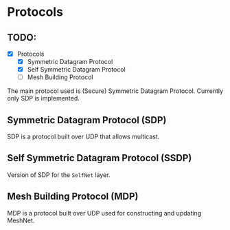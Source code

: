 # Protocols

## TODO:
- [x] Protocols
   - [x] Symmetric Datagram Protocol
   - [x] Self Symmetric Datagram Protocol
   - [ ] Mesh Building Protocol

The main protocol used is (Secure) Symmetric Datagram Protocol. Currently only SDP is implemented.

## Symmetric Datagram Protocol (SDP)

SDP is a protocol built over UDP that allows multicast.

## Self Symmetric Datagram Protocol (SSDP)

Version of SDP for the `SelfNet` layer.

## Mesh Building Protocol (MDP)

MDP is a protocol built over UDP used for constructing and updating MeshNet.